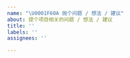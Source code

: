 ```yaml
---
name: "\U0001F60A 抛个问题 / 想法 / 建议"
about: 提个项目相关的问题 / 想法 / 建议
title: ''
labels: ''
assignees: ''

---
```


<!-- 提出项目相关的任何问题、想法、建议或您想讨论的话题。或者只是想聊聊 -->
